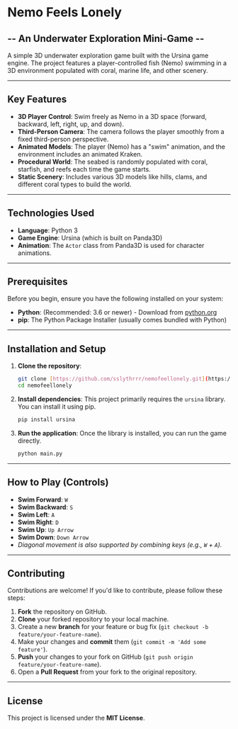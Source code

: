 # Nemo Feels Lonely
## -- An Underwater Exploration Mini-Game --

A simple 3D underwater exploration game built with the Ursina game engine. The project features a player-controlled fish (Nemo) swimming in a 3D environment populated with coral, marine life, and other scenery.

---

## Key Features

* **3D Player Control**: Swim freely as Nemo in a 3D space (forward, backward, left, right, up, and down).
* **Third-Person Camera**: The camera follows the player smoothly from a fixed third-person perspective.
* **Animated Models**: The player (Nemo) has a "swim" animation, and the environment includes an animated Kraken.
* **Procedural World**: The seabed is randomly populated with coral, starfish, and reefs each time the game starts.
* **Static Scenery**: Includes various 3D models like hills, clams, and different coral types to build the world.

---

## Technologies Used

* **Language**: Python 3
* **Game Engine**: Ursina (which is built on Panda3D)
* **Animation**: The `Actor` class from Panda3D is used for character animations.

---

## Prerequisites

Before you begin, ensure you have the following installed on your system:

* **Python**: (Recommended: 3.6 or newer) - Download from [python.org](https://www.python.org/)
* **pip**: The Python Package Installer (usually comes bundled with Python)

---

## Installation and Setup

1.  **Clone the repository**:
    ```bash
    git clone [https://github.com/sslythrrr/nemofeellonely.git](https://github.com/sslythrrr/nemofeellonely.git)
    cd nemofeellonely
    ```

2.  **Install dependencies**:
    This project primarily requires the `ursina` library. You can install it using pip.
    ```bash
    pip install ursina
    ```

3.  **Run the application**:
    Once the library is installed, you can run the game directly.
    ```bash
    python main.py
    ```

---

## How to Play (Controls)

* **Swim Forward**: `W`
* **Swim Backward**: `S`
* **Swim Left**: `A`
* **Swim Right**: `D`
* **Swim Up**: `Up Arrow`
* **Swim Down**: `Down Arrow`
* *Diagonal movement is also supported by combining keys (e.g., `W` + `A`).*

---

## Contributing

Contributions are welcome! If you'd like to contribute, please follow these steps:

1.  **Fork** the repository on GitHub.
2.  **Clone** your forked repository to your local machine.
3.  Create a new **branch** for your feature or bug fix (`git checkout -b feature/your-feature-name`).
4.  Make your changes and **commit** them (`git commit -m 'Add some feature'`).
5.  **Push** your changes to your fork on GitHub (`git push origin feature/your-feature-name`).
6.  Open a **Pull Request** from your fork to the original repository.

---

## License

This project is licensed under the **MIT License**.
